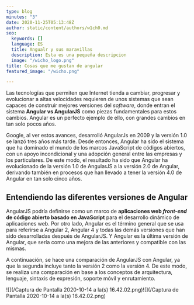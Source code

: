 ```yaml
---
type: blog
minutes: "3"
date: 2020-11-25T05:13:48Z
author: static/content/authors/w1ch0.md
seo:
  keywords: []
  language: ES
  title: Angualr y sus maravillas
  description: Esta es una pequeña descripcion
  image: "/wicho_logo.png"
title: Cosas que me gustan de angular
featured_image: "/wicho.png"

---
```

Las tecnologías que permiten que Internet tienda a cambiar, progresar y evolucionar a altas velocidades requieren de unos sistemas que sean capaces de construir mejores versiones del _software_, donde entran el sistema **Angular vs AngularJS** como piezas fundamentales para estos cambios. Angular es un perfecto ejemplo de ello, con grandes cambios en tan solo pocos años.

Google, al ver estos avances, desarrolló AngularJs en 2009 y la versión 1.0 se lanzó tres años más tarde. Desde entonces, Angular ha sido el sistema que ha dominado el mundo de los marcos JavaScript de códigos abiertos, con un apoyo incondicional y una adopción general entre las empresas y los particulares. De este modo, el resultado ha sido que Angular ha evolucionado de la versión 1.0 de AngularJS a la versión 2.0 de Angular, derivando también en procesos que han llevado a tener la versión 4.0 de Angular en tan solo cinco años.

## Entendiendo las diferentes versiones de Angular

AngularJS podría definirse como un marco de **aplicaciones web _front-end_ de código abierto basado en JavaScript** para el desarrollo dinámico de aplicaciones web. Por otro lado, Angular es el término general que se usa para referirse a Angular 2, Angular 4 y todas las demás versiones que han sido desarrolladas después de AngularJS. Y Angular es la última versión de Angular, que sería como una mejora de las anteriores y compatible con las mismas.

A continuación, se hace una comparación de AngularJS con Angular, ya que la segunda incluye tanto la versión 2 como la versión 4. De este modo, se realiza una comparación en base a los conceptos de arquitectura, lenguaje, sintaxis de expresión, soporte móvil y enrutamiento.

  
![](/Captura de Pantalla 2020-10-14 a la(s) 16.42.02.png)![](/Captura de Pantalla 2020-10-14 a la(s) 16.42.02.png)